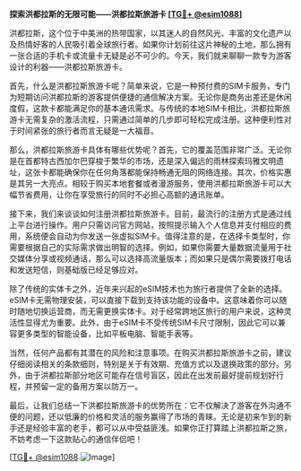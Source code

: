 **探索洪都拉斯的无限可能——洪都拉斯旅游卡 [[TG💪+ @esim1088](https://t.me/s/esim1088)]**

洪都拉斯，这个位于中美洲的热带国家，以其迷人的自然风光、丰富的文化遗产以及热情好客的人民吸引着全球旅行者。如果你计划前往这片神秘的土地，那么拥有一张合适的手机卡或流量卡无疑是必不可少的。今天，我们就来聊聊一款专为游客设计的利器——洪都拉斯旅游卡。

首先，什么是洪都拉斯旅游卡呢？简单来说，它是一种预付费的SIM卡服务，专门为短期访问洪都拉斯的游客提供便捷的通信解决方案。无论你是商务出差还是休闲度假，这款卡都能满足你的基本通讯需求。与传统的本地SIM卡相比，洪都拉斯旅游卡无需复杂的激活流程，只需通过简单的几步即可轻松完成注册。这种便利性对于时间紧张的旅行者而言无疑是一大福音。

那么，洪都拉斯旅游卡具体有哪些优势呢？首先，它的覆盖范围非常广泛。无论你是在首都特古西加尔巴穿梭于繁华的市场，还是深入偏远的雨林探索玛雅文明遗址，这张卡都能确保你在任何角落都能保持畅通无阻的网络连接。其次，价格实惠是其另一大亮点。相较于购买本地套餐或者漫游服务，使用洪都拉斯旅游卡可以大幅节省费用，让你在享受旅行的同时不必担心高额的通讯账单。

接下来，我们来谈谈如何注册洪都拉斯旅游卡。目前，最流行的注册方式是通过线上平台进行操作。用户只需访问官方网站，按照提示输入个人信息并支付相应的费用，系统便会自动为你发送一张虚拟SIM卡。值得注意的是，在选择卡类型时，你需要根据自己的实际需求做出明智的选择。例如，如果你需要大量数据流量用于社交媒体分享或视频通话，那么可以选择高流量版本；而如果只是偶尔需要拨打电话和发送短信，则基础版已经足够应对。

除了传统的实体卡之外，近年来兴起的eSIM技术也为旅行者提供了全新的选择。eSIM卡无需物理安装，可以直接下载到支持该功能的设备中。这意味着你可以随时随地切换运营商，而无需更换实体卡。对于经常跨地区旅行的用户来说，这种灵活性显得尤为重要。此外，由于eSIM卡不受传统SIM卡尺寸限制，因此它可以兼容更多类型的智能设备，比如平板电脑、智能手表等。

当然，任何产品都有其潜在的风险和注意事项。在购买洪都拉斯旅游卡之前，建议仔细阅读相关的条款细则，特别是关于有效期、充值方式以及退换政策的部分。另外，由于洪都拉斯部分地区可能存在信号盲区，因此在出发前最好提前规划好行程，并预留一定的备用方案以防万一。

最后，让我们总结一下洪都拉斯旅游卡的优势所在：它不仅解决了游客在外沟通不便的问题，还以低廉的价格和灵活的服务赢得了市场的青睐。无论是初来乍到的新手还是经验丰富的老手，都可以从中受益匪浅。如果你正打算踏上洪都拉斯之旅，不妨考虑一下这款贴心的通信伴侣吧！

[[TG💪+ @esim1088](https://t.me/s/esim1088) ![Image](https://i.postimg.cc/4NQfJmqS/Snipaste-2025-05-13-00-14-12.png)]